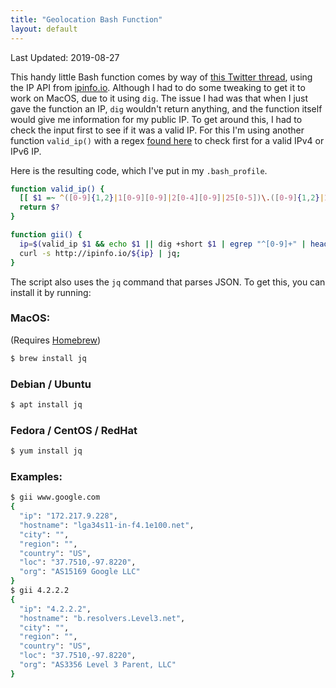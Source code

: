 ```yaml
---
title: "Geolocation Bash Function"
layout: default
---
```


Last Updated: 2019-08-27

This handy little Bash function comes by way of
[this Twitter thread](https://twitter.com/curioman2/status/1128320604833222656),
using the IP API from [ipinfo.io](https://ipinfo.io/). Although I had to do some
tweaking to get it to work on MacOS, due to it using `dig`.  The issue I had was
that when I just gave the function an IP, `dig` wouldn't return anything, and
the function itself would give me information for my public IP.  To get around
this, I had to check the input first to see if it was a valid IP.  For this I'm
using another function `valid_ip()` with a regex
[found here](https://helloacm.com/how-to-valid-ipv6-addresses-using-bash-and-regex/)
to check first for a valid IPv4 or IPv6 IP.

Here is the resulting code, which I've put in my `.bash_profile`.

```sh
function valid_ip() {
  [[ $1 =~ ^([0-9]{1,2}|1[0-9][0-9]|2[0-4][0-9]|25[0-5])\.([0-9]{1,2}|1[0-9][0-9]|2[0-4][0-9]|25[0-5])\.([0-9]{1,2}|1[0-9][0-9]|2[0-4][0-9]|25[0-5])\.([0-9]{1,2}|1[0-9][0-9]|2[0-4][0-9]|25[0-5])$ || $1 =~ ^(([0-9a-fA-F]{1,4}:){7,7}[0-9a-fA-F]{1,4}|([0-9a-fA-F]{1,4}:){1,7}:|([0-9a-fA-F]{1,4}:){1,6}:[0-9a-fA-F]{1,4}|([0-9a-fA-F]{1,4}:){1,5}(:[0-9a-fA-F]{1,4}){1,2}|([0-9a-fA-F]{1,4}:){1,4}(:[0-9a-fA-F]{1,4}){1,3}|([0-9a-fA-F]{1,4}:){1,3}(:[0-9a-fA-F]{1,4}){1,4}|([0-9a-fA-F]{1,4}:){1,2}(:[0-9a-fA-F]{1,4}){1,5}|[0-9a-fA-F]{1,4}:((:[0-9a-fA-F]{1,4}){1,6})|:((:[0-9a-fA-F]{1,4}){1,7}|:)|fe80:(:[0-9a-fA-F]{0,4}){0,4}%[0-9a-zA-Z]{1,}|::(ffff(:0{1,4}){0,1}:){0,1}((25[0-5]|(2[0-4]|1{0,1}[0-9]){0,1}[0-9])\.){3,3}(25[0-5]|(2[0-4]|1{0,1}[0-9]){0,1}[0-9])|([0-9a-fA-F]{1,4}:){1,4}:((25[0-5]|(2[0-4]|1{0,1}[0-9]){0,1}[0-9])\.){3,3}(25[0-5]|(2[0-4]|1{0,1}[0-9]){0,1}[0-9]))$ ]]
  return $?
}

function gii() {
  ip=$(valid_ip $1 && echo $1 || dig +short $1 | egrep "^[0-9]+" | head -1)
  curl -s http://ipinfo.io/${ip} | jq;
}
```

The script also uses the `jq` command that parses JSON.  To get this, you can
install it by running:

### MacOS:
(Requires [Homebrew](https://brew.sh/))
```sh
$ brew install jq
```

### Debian / Ubuntu
```sh
$ apt install jq
```

### Fedora / CentOS / RedHat
```sh
$ yum install jq
```

### Examples:

```sh
$ gii www.google.com
{
  "ip": "172.217.9.228",
  "hostname": "lga34s11-in-f4.1e100.net",
  "city": "",
  "region": "",
  "country": "US",
  "loc": "37.7510,-97.8220",
  "org": "AS15169 Google LLC"
}
$ gii 4.2.2.2
{
  "ip": "4.2.2.2",
  "hostname": "b.resolvers.Level3.net",
  "city": "",
  "region": "",
  "country": "US",
  "loc": "37.7510,-97.8220",
  "org": "AS3356 Level 3 Parent, LLC"
}
```

